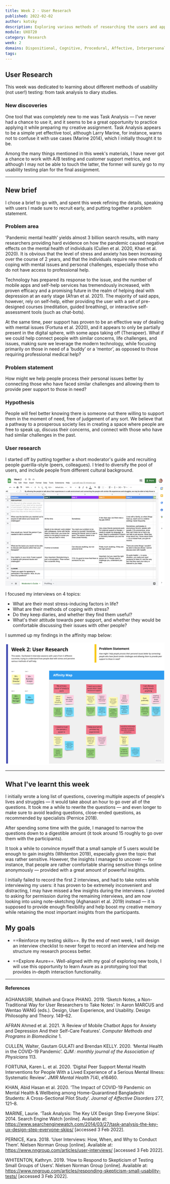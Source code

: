 ```yaml
---
title: Week 2 - User Reserach
published: 2022-02-02
author: kotsky
description: Exploring various methods of researching the users and applying them on practice
module: UXO720
category: Research
week: 2
domains: Dispositional, Cognitive, Procedural, Affective, Interpersonal
tags: 
---
```


## User Research

This week was dedicated to learning about different methods of usability (not user!) testing: from task analysis to diary studies.

### New discoveries

One tool that was completely new to me was Task Analysis — I've never had a chance to use it, and it seems to be a great opportunity to practice applying it while preparing my creative assignment. Task Analysis appears to be a simple yet effective tool, although Larry Marine, for instance, warns not to confuse it with use cases (Marine 2014), which I initially thought it to be. 

Among the many things mentioned in this week's materials, I have never got a chance to work with A/B testing and customer support metrics, and although I may not be able to touch the latter, the former will surely go to my usability testing plan for the final assignment.

---

## New brief  
I chose a brief to go with, and spent this week refining the details, speaking with users I made sure to recruit early, and putting together a problem statement.

### Problem area
’Pandemic mental health’ yields almost 3 billion search results, with many researchers providing hard evidence on how the pandemic caused negative effects on the mental health of individuals (Cullen et al. 2020, Khan et al. 2020). It is obvious that the level of stress and anxiety has been increasing over the course of 2 years, and that the individuals require new methods of coping with mental issues and personal challenges, especially those who do not have access to professional help.

Technology has prepared its response to the issue, and the number of mobile apps and self-help services has tremendously increased, with proven efficacy and a promising future in the realm of helping deal with depression at an early stage (Afran et al. 2021). The majority of said apps, however, rely on self-help, either providing the user with a set of pre-designed courses (meditation, guided breathing), or interactive self-assessment tools (such as chat-bots). 

At the same time, peer support has proven to be an effective way of dealing with mental issues (Fortuna et al. 2020), and it appears to only be partially present in the digital sphere, with some apps taking off (Therapeer). What if we could help connect people with similar concerns, life challenges, and issues, making sure we leverage the modern technology, while focusing primarily on those in need of a ‘buddy’ or a ‘mentor’, as opposed to those requiring professional medical help?

### Problem statement
How might we help people process their personal issues better by connecting those who have faced similar challenges and allowing them to provide peer support to those in need?

### Hypothesis
People will feel better knowing there is someone out there willing to support them in the moment of need, free of judgement of any sort. We believe that a pathway to a prosperous society lies in creating a space where people are free to speak up, discuss their concerns, and connect with those who have had similar challenges in the past.

### User research
I started off by putting together a short moderator's guide and recruiting people guerilla-style (peers, colleagues). I tried to diversify the pool of users, and include people from different cultural background.

![Moderator's Guide](./img/02/02-guide.jpg)

I focused my interviews on 4 topics:
- What are their most stress-inducing factors in life?
- What are their methods of coping with stress?
- Do they keep diaries, and whether they find them useful?
- What's their attitude towards peer support, and whether they would be comfortable discussing their issues with other people?

I summed up my findings in the affinity map below:

![Affinity Map](./img/02/02-affinity.jpg)

---

## What I've learnt this week

I initially wrote a long list of questions, covering multiple aspects of people's lives and struggles — it would take about an hour to go over all of the questions. It took me a while to rewrite the questions — and even longer to make sure to avoid leading questions, close-ended questions, as recommended by specialists (Pernice 2018).

After spending some time with the guide, I managed to narrow the questions down to a digestible amount (it took around 15 roughly to go over them with the participants). 

It took a while to convince myself that a small sample of 5 users would be enough to gain insights (Whitenton 2019), especially given the topic that was rather sensitive. However, the insights I managed to uncover — for instance, that people are rather comfortable sharing sensitive things online anonymously — provided with a great amount of powerful insights. 

I initially failed to record the first 2 interviews, and had to take notes while interviewing my users: it has proven to be extremely inconvenient and distracting, I may have missed a few insights during the interviews. I pivoted to asking for permission during the remaining interviews, and am now looking into using note-sketching (Aghanasiri et al. 2019) instead — it is supposed to provide enough flexibility and help boost my creative memory while retaining the most important insights from the participants.

## My goals
- ==Reinforce my testing skills==. By the end of next week, I will design an interview checklist to never forget to record an interview and help me structure my research process better.

- ==Explore Axure==. Well-aligned with my goal of exploring new tools, I will use this opportunity to learn Axure as a prototyping tool that provides in-depth interaction functionality.

---

#### References

AGHANASIRI, Maliheh and Grace PHANG. 2019. ‘Sketch Notes, a Non-Traditional Way for User Researchers to Take Notes’. In Aaron MARCUS and Wentao WANG (eds.). Design, User Experience, and Usability. Design Philosophy and Theory. 149–62.

AFRAN Ahmed et al. 2021. ‘A Review of Mobile Chatbot Apps for Anxiety and Depression And their Self-Care Features’. _Computer Methods and Programs in Biomedicine_ 1.

CULLEN, Walter, Gautam GULATI and Brendan KELLY. 2020. ‘Mental Health in the COVID-19 Pandemic’. _QJM : monthly journal of the Association of Physicians_ 113.

FORTUNA, Karen L. et al. 2020. ‘Digital Peer Support Mental Health Interventions for People With a Lived Experience of a Serious Mental Illness: Systematic Review’. _JMIR Mental Health_ 7(4), e16460.

KHAN, Abid Hasan et al. 2020. ‘The Impact of COVID-19 Pandemic on Mental Health & Wellbeing among Home-Quarantined Bangladeshi Students: A Cross-Sectional Pilot Study’. _Journal of Affective Disorders_ 277, 121–8.

MARINE, Laurie. ‘Task Analysis: The Key UX Design Step Everyone Skips’. 2014. Search Engine Watch [online]. Available at: https://www.searchenginewatch.com/2014/03/27/task-analysis-the-key-ux-design-step-everyone-skips/ [accessed 3 Feb 2022].

PERNICE, Kara. 2018. ‘User Interviews: How, When, and Why to Conduct Them’. Nielsen Norman Group [online]. Available at: https://www.nngroup.com/articles/user-interviews/ [accessed 3 Feb 2022].

WHITENTON, Kathryn. 2019. ‘How to Respond to Skepticism of Testing Small Groups of Users’. Nielsen Norman Group [online]. Available at: https://www.nngroup.com/articles/responding-skepticism-small-usability-tests/ [accessed 3 Feb 2022].
